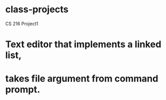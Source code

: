 # class-projects
CS 216 Project1
# Text editor that implements a linked list,
# takes file argument from command prompt.
